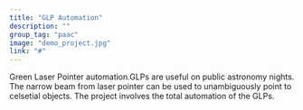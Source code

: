 ```yaml
---
title: "GLP Automation"
description: ""
group_tag: "paac"
image: "demo_project.jpg" 
link: "#"
---
```


Green Laser Pointer automation.GLPs are useful on public astronomy nights. The narrow beam from laser pointer can be used to unambiguously point to celsetial objects. The project involves the total automation of the GLPs.